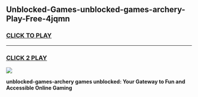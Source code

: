 
## Unblocked-Games-unblocked-games-archery-Play-Free-4jqmn
<h3>
<a href="https://premium76.site?title=unblocked-games-archery&ref=17A">CLICK TO PLAY</a></h3>
<hr>

<h3>
<a href="https://premium76.site?title=unblocked-games-archery&ref=17A">CLICK 2 PLAY</a>
  
</h3>

<a href="https://premium76.site?title=unblocked-games-archery&ref=17A"><img src="https://clearcache.store/games.png"></a>


**unblocked-games-archery games unblocked: Your Gateway to Fun and Accessible Online Gaming**
